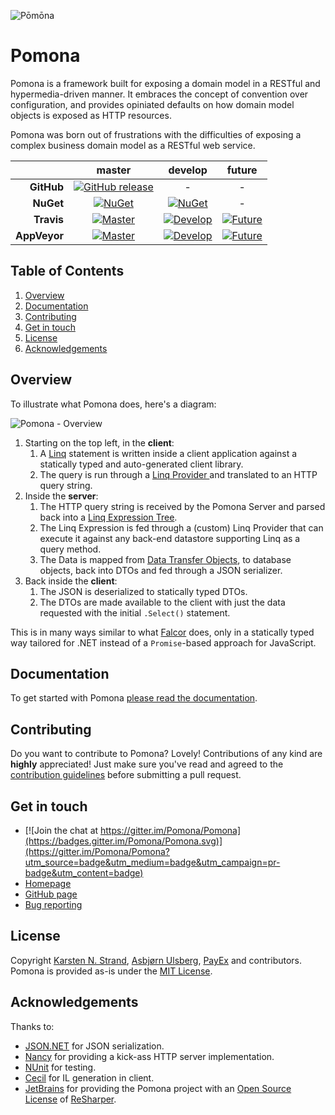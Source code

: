 ![Pōmōna](http://pomona.io/content/images/pomona-icon-210.png)

# Pomona

Pomona is a framework built for exposing a domain model in a RESTful and
hypermedia-driven manner. It embraces the concept of convention over
configuration, and provides opiniated defaults on how domain model objects is
exposed as HTTP resources.

Pomona was born out of frustrations with the difficulties of exposing a complex
business domain model as a RESTful web service.

|                |        **master**         |      **develop**     |      **future**     |
| -------------: | :-----------------------: | :------------------: | :-----------------: |
|     **GitHub** | [![GitHub release][1]][2] |           -          |           -         |
|      **NuGet** |      [![NuGet][3]][4]     |   [![NuGet][5]][6]   |           -         |
|     **Travis** |     [![Master][7]][8]     | [![Develop][9]][10]  | [![Future][11]][12] |
|   **AppVeyor** |    [![Master][13]][14]    | [![Develop][15]][16] | [![Future][17]][18] |

## Table of Contents

1. [Overview](https://github.com/Pomona/Pomona#overview)
2. [Documentation](https://github.com/Pomona/Pomona#documentation)
3. [Contributing](https://github.com/Pomona/Pomona#contributing)
4. [Get in touch](https://github.com/Pomona/Pomona#get-in-touch)
5. [License](https://github.com/Pomona/Pomona#license)
5. [Acknowledgements](https://github.com/Pomona/Pomona#acknowledgements)

## Overview

To illustrate what Pomona does, here's a diagram:

![Pomona - Overview](https://cloud.githubusercontent.com/assets/12283/15649503/564fb484-2672-11e6-8ceb-6998e1c5d8f4.png)

1. Starting on the top left, in the **client**:
    1. A [Linq](https://msdn.microsoft.com/en-us/library/bb397926.aspx)
       statement is written inside a client application against a statically typed
       and auto-generated client library.
    2. The query is run through a [Linq Provider ](https://msdn.microsoft.com/en-us/library/bb546158.aspx)
   and translated to an HTTP query string.
2. Inside the **server**:
    1. The HTTP query string is received by the Pomona Server and parsed back into
       a [Linq Expression Tree](https://msdn.microsoft.com/en-us/library/mt654263.aspx).
    2. The Linq Expression is fed through a (custom) Linq Provider that can execute
       it against any back-end datastore supporting Linq as a query method.
    3. The Data is mapped from [Data Transfer Objects](https://en.wikipedia.org/wiki/Data_transfer_object),
       to database objects, back into DTOs and fed through a JSON serializer.
3. Back inside the **client**:
    1. The JSON is deserialized to statically typed DTOs.
    2. The DTOs are made available to the client with just the data requested
       with the initial `.Select()` statement.

This is in many ways similar to what [Falcor](https://netflix.github.io/falcor/)
does, only in a statically typed way tailored for .NET instead of a
`Promise`-based approach for JavaScript.

## Documentation

To get started with Pomona [please read the documentation](http://pomona.io).

## Contributing

Do you want to contribute to Pomona? Lovely! Contributions of any kind are
**highly** appreciated! Just make sure you've read and agreed to the
[contribution guidelines](https://github.com/Pomona/Pomona/blob/develop/CONTRIBUTING.md)
before submitting a pull request.

## Get in touch

* [![Join the chat at https://gitter.im/Pomona/Pomona](https://badges.gitter.im/Pomona/Pomona.svg)](https://gitter.im/Pomona/Pomona?utm_source=badge&utm_medium=badge&utm_campaign=pr-badge&utm_content=badge)
* [Homepage](http://pomona.io)
* [GitHub page](https://github.com/Pomona/Pomona)
* [Bug reporting](https://github.com/Pomona/Pomona/issues)

## License

Copyright [Karsten N. Strand](https://github.com/BeeWarloc),
[Asbjørn Ulsberg](https://github.com/asbjornu),
[PayEx](https://github.com/PayEx) and contributors. Pomona is provided as-is
under the [MIT License](https://github.com/Pomona/Pomona/blob/develop/LICENSE).

## Acknowledgements

Thanks to:

* [JSON.NET](http://www.newtonsoft.com/json) for JSON serialization.
* [Nancy](http://nancyfx.org/) for providing a kick-ass HTTP server implementation.
* [NUnit](http://www.nunit.org/) for testing.
* [Cecil](http://www.mono-project.com/Cecil) for IL generation in client.
* [JetBrains](http://jetbrains.com/) for providing the Pomona project with an [Open Source License](https://www.jetbrains.com/support/community/#section=open-source) of [ReSharper](https://www.jetbrains.com/resharper/).


 [1]: https://img.shields.io/github/release/Pomona/Pomona.svg
 [2]: https://github.com/Pomona/Pomona/releases/latest
 [3]: https://img.shields.io/nuget/v/Pomona.svg
 [4]: https://www.nuget.org/packages/Pomona
 [5]: https://img.shields.io/nuget/vpre/Pomona.svg
 [6]: https://www.nuget.org/packages/Pomona
 [7]: https://travis-ci.org/Pomona/Pomona.svg?branch=master
 [8]: https://travis-ci.org/Pomona/Pomona
 [9]: https://travis-ci.org/Pomona/Pomona.svg?branch=develop
[10]: https://travis-ci.org/Pomona/Pomona
[11]: https://travis-ci.org/Pomona/Pomona.svg?branch=future
[12]: https://travis-ci.org/Pomona/Pomona
[13]: https://img.shields.io/appveyor/ci/Pomona/Pomona/master.svg
[14]: https://ci.appveyor.com/project/Pomona/Pomona/branch/master
[15]: https://img.shields.io/appveyor/ci/Pomona/Pomona/develop.svg
[16]: https://ci.appveyor.com/project/Pomona/Pomona/branch/develop
[17]: https://img.shields.io/appveyor/ci/Pomona/Pomona/future.svg
[18]: https://ci.appveyor.com/project/Pomona/Pomona/branch/future